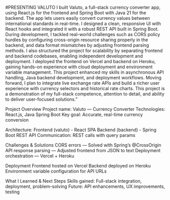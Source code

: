 #PRESENTING VALUTO
I built Valuto, a full-stack currency converter app, using React.js for the frontend and Spring Boot with Java 21 for the backend. The app lets users easily convert currency values between international standards in real-time. I designed a clean, responsive UI with React hooks and integrated it with a robust REST API built in Spring Boot.
During development, I tackled real-world challenges such as CORS policy hurdles by configuring cross-origin resource sharing properly in the backend, and data format mismatches by adjusting frontend parsing methods. I also structured the project for scalability by separating frontend and backend codebases, enabling independent development and deployment.
I deployed the frontend on Vercel and backend on Heroku, gaining hands-on experience with cloud deployment and environment variable management. This project enhanced my skills in asynchronous API handling, Java backend development, and deployment workflows.
Moving forward, I plan to integrate live exchange rate APIs and build a richer user experience with currency selectors and historical rate charts. This project is a demonstration of my full-stack competence, attention to detail, and ability to deliver user-focused solutions.”

Project Overview
Project name:
        Valuto — Currency Converter
Technologies:
        React.js, Java Spring Boot
Key goal: 
        Accurate, real-time currency conversion

Architecture:
Frontend (valuto) - React SPA
Backend (backend) - Spring Boot REST API
Communication: REST calls with query params

Challenges & Solutions
CORS errors — Solved with Spring’s @CrossOrigin
API response parsing — Adjusted frontend from JSON to text
Deployment orchestration — Vercel + Heroku

Deployment
Frontend hosted on Vercel
Backend deployed on Heroku
Environment variable configuration for API URLs

What I Learned & Next Steps
Skills gained: Full-stack integration, deployment, problem-solving
Future: API enhancements, UX improvements, testing

